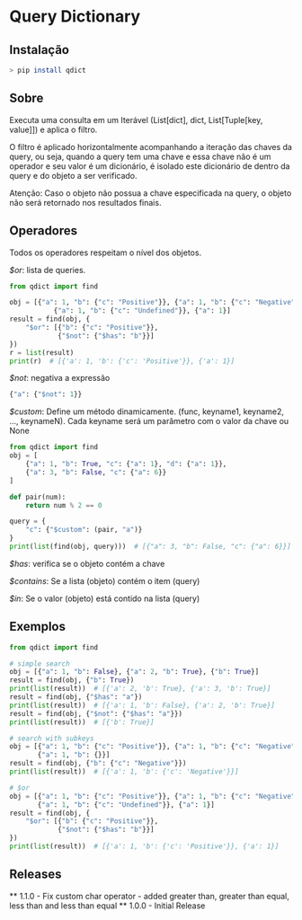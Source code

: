 # Query Dictionary

## Instalação

````bash
> pip install qdict
````


## Sobre

Executa uma consulta em um Iterável (List[dict], dict, List[Tuple[key, value]]) e aplica o filtro. 

O filtro é aplicado horizontalmente acompanhando a iteração das chaves da query, ou seja, 
quando a query tem uma chave e essa chave não é um operador e seu valor é um dicionário, é isolado
este dicionário de dentro da query e do objeto a ser verificado.

Atenção: Caso o objeto não possua a chave especificada na query, o objeto não será retornado nos resultados finais.


## Operadores

Todos os operadores respeitam o nível dos objetos.


*$or*: lista de queries. 
````python
from qdict import find

obj = [{"a": 1, "b": {"c": "Positive"}}, {"a": 1, "b": {"c": "Negative"}},
           {"a": 1, "b": {"c": "Undefined"}}, {"a": 1}]
result = find(obj, {
    "$or": [{"b": {"c": "Positive"}},
            {"$not": {"$has": "b"}}]
})
r = list(result)
print(r)  # [{'a': 1, 'b': {'c': 'Positive'}}, {'a': 1}]
````

*$not*: negativa a expressão
```python
{"a": {"$not": 1}}
```

*$custom*: Define um método dinamicamente. (func, keyname1, keyname2, ..., keynameN). Cada keyname será um parâmetro com 
o valor da chave ou None

```python
from qdict import find
obj = [
    {"a": 1, "b": True, "c": {"a": 1}, "d": {"a": 1}},
    {"a": 3, "b": False, "c": {"a": 6}}
]

def pair(num):
    return num % 2 == 0

query = {
    "c": {"$custom": (pair, "a")}
}
print(list(find(obj, query)))  # [{"a": 3, "b": False, "c": {"a": 6}}]
```

*$has*: verifica se o objeto contém a chave

*$contains*: Se a lista (objeto) contém o item (query)

*$in*: Se o valor (objeto) está contido na lista (query)

## Exemplos

```python
from qdict import find

# simple search
obj = [{"a": 1, "b": False}, {"a": 2, "b": True}, {"b": True}]
result = find(obj, {"b": True})
print(list(result))  # [{'a': 2, 'b': True}, {'a': 3, 'b': True}]
result = find(obj, {"$has": "a"})
print(list(result))  # [{'a': 1, 'b': False}, {'a': 2, 'b': True}]
result = find(obj, {"$not": {"$has": "a"}})
print(list(result))  # [{'b': True}]

# search with subkeys
obj = [{"a": 1, "b": {"c": "Positive"}}, {"a": 1, "b": {"c": "Negative"}},
       {"a": 1, "b": {}}]
result = find(obj, {"b": {"c": "Negative"}})
print(list(result))  # [{'a': 1, 'b': {'c': 'Negative'}}]

# $or
obj = [{"a": 1, "b": {"c": "Positive"}}, {"a": 1, "b": {"c": "Negative"}},
       {"a": 1, "b": {"c": "Undefined"}}, {"a": 1}]
result = find(obj, {
    "$or": [{"b": {"c": "Positive"}},
            {"$not": {"$has": "b"}}]
})
print(list(result))  # [{'a': 1, 'b': {'c': 'Positive'}}, {'a': 1}]
```
## Releases

** 1.1.0 - Fix custom char operator
         - added greater than, greater than equal, less than and less than equal
** 1.0.0 - Initial Release
